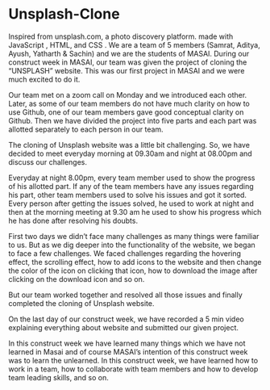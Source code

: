 # Unsplash-Clone
Inspired from unsplash.com, a photo discovery platform.  made with JavaScript , HTML, and CSS .
We are a team of 5 members (Samrat, Aditya, Ayush, Yatharth & Sachin) and we are the students of MASAI. During our construct week in MASAI, our team was given the project of cloning the “UNSPLASH” website. This was our first project in MASAI and we were much excited to do it.

Our team met on a zoom call on Monday and we introduced each other. Later, as some of our team members do not have much clarity on how to use Github, one of our team members gave good conceptual clarity on Github. Then we have divided the project into five parts and each part was allotted separately to each person in our team.

The cloning of Unsplash website was a little bit challenging. So, we have decided to meet everyday morning at 09.30am and night at 08.00pm and discuss our challenges.

Everyday at night 8.00pm, every team member used to show the progress of his allotted part. If any of the team members have any issues regarding his part, other team members used to solve his issues and got it sorted. Every person after getting the issues solved, he used to work at night and then at the morning meeting at 9.30 am he used to show his progress which he has done after resolving his doubts.

First two days we didn’t face many challenges as many things were familiar to us. But as we dig deeper into the functionality of the website, we began to face a few challenges. We faced challenges regarding the hovering effect, the scrolling effect, how to add icons to the website and then change the color of the icon on clicking that icon, how to download the image after clicking on the download icon and so on.

But our team worked together and resolved all those issues and finally completed the cloning of Unsplash website.

On the last day of our construct week, we have recorded a 5 min video explaining everything about website and submitted our given project.

In this construct week we have learned many things which we have not learned in Masai and of course MASAI’s intention of this construct week was to learn the unlearned. In this construct week, we have learned how to work in a team, how to collaborate with team members and how to develop team leading skills, and so on.
